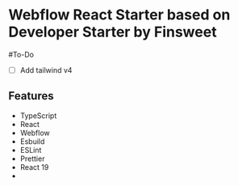 # Webflow React Starter based on Developer Starter by Finsweet

#To-Do

- [ ] Add tailwind v4

## Features

- TypeScript
- React
- Webflow
- Esbuild
- ESLint
- Prettier
- React 19
-
